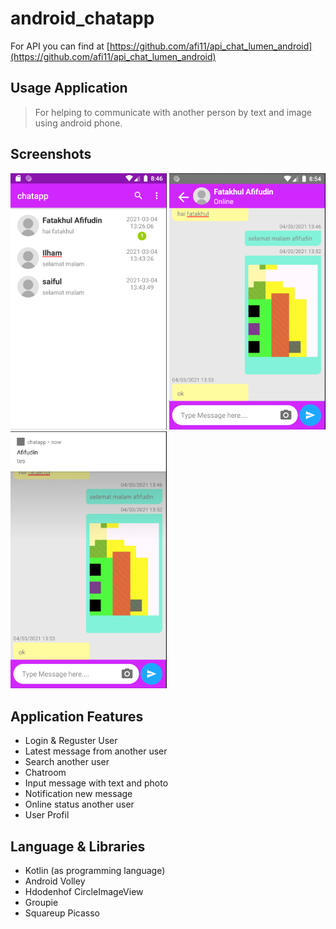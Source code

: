 # android_chatapp

For API you can find at [https://github.com/afi11/api_chat_lumen_android](https://github.com/afi11/api_chat_lumen_android)

## Usage Application
> For helping to communicate with another person by text and image using android phone.

## Screenshots
<p align="left">
  <img src="./screenshots/home.png" width="250">
  <img src="./screenshots/chatroom.png" width="250">
  <img src="./screenshots/notification.png" width="250">
</p>

## Application Features
- Login & Reguster User
- Latest message from another user
- Search another user
- Chatroom
- Input message with text and photo
- Notification new message
- Online status another user
- User Profil

## Language & Libraries 
- Kotlin (as programming language)
- Android Volley 
- Hdodenhof CircleImageView
- Groupie 
- Squareup Picasso



